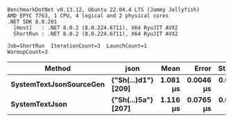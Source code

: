 ```

BenchmarkDotNet v0.13.12, Ubuntu 22.04.4 LTS (Jammy Jellyfish)
AMD EPYC 7763, 1 CPU, 4 logical and 2 physical cores
.NET SDK 8.0.201
  [Host]   : .NET 8.0.2 (8.0.224.6711), X64 RyuJIT AVX2
  ShortRun : .NET 8.0.2 (8.0.224.6711), X64 RyuJIT AVX2

Job=ShortRun  IterationCount=3  LaunchCount=1  
WarmupCount=3  

```
| Method                  | json                | Mean     | Error     | StdDev    | Min      | Max      | Gen0   | Allocated |
|------------------------ |-------------------- |---------:|----------:|----------:|---------:|---------:|-------:|----------:|
| **SystemTextJsonSourceGen** | **{&quot;Sh(...)d1&quot;} [209]** | **1.081 μs** | **0.0046 μs** | **0.0003 μs** | **1.080 μs** | **1.081 μs** | **0.0019** |     **168 B** |
| **SystemTextJson**          | **{&quot;Sh(...)5a&quot;} [207]** | **1.116 μs** | **0.0765 μs** | **0.0042 μs** | **1.112 μs** | **1.121 μs** | **0.0019** |     **168 B** |
